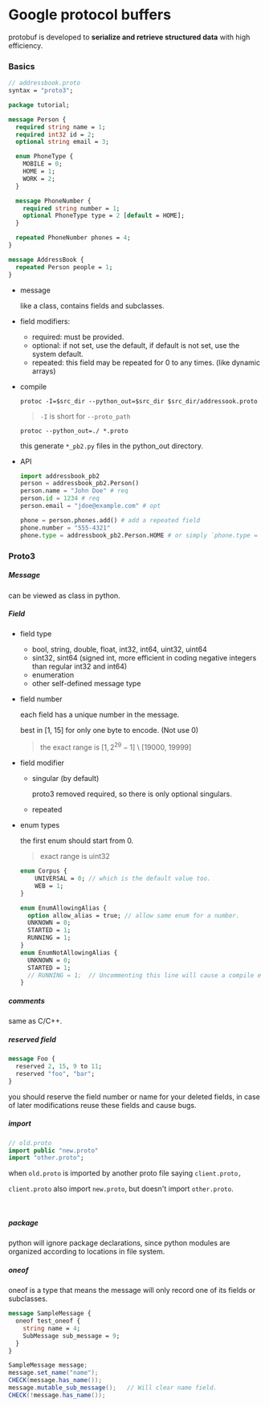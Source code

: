 # Google protocol buffers

protobuf is developed to **serialize and retrieve structured data** with high efficiency.

### Basics

```protobuf
// addressbook.proto
syntax = "proto3";

package tutorial;

message Person {
  required string name = 1;
  required int32 id = 2;
  optional string email = 3;

  enum PhoneType {
    MOBILE = 0;
    HOME = 1;
    WORK = 2;
  }

  message PhoneNumber {
    required string number = 1;
    optional PhoneType type = 2 [default = HOME];
  }

  repeated PhoneNumber phones = 4;
}

message AddressBook {
  repeated Person people = 1;
}
```

* message

  like a class, contains fields and subclasses.

* field modifiers:

  * required: must be provided.
  * optional: if not set, use the default, if default is not set, use the system default.
  * repeated: this field may be repeated for 0 to any times. (like dynamic arrays)

* compile

  `protoc -I=$src_dir --python_out=$src_dir $src_dir/addressook.proto`

  >  `-I` is short for `--proto_path`

  `protoc --python_out=./ *.proto`

  this generate `*_pb2.py` files in the python_out directory.



* API

  ```python
  import addressbook_pb2
  person = addressbook_pb2.Person()
  person.name = "John Doe" # req
  person.id = 1234 # req
  person.email = "jdoe@example.com" # opt
  
  phone = person.phones.add() # add a repeated field
  phone.number = "555-4321"
  phone.type = addressbook_pb2.Person.HOME # or simply `phone.type = 1`
  ```



### Proto3

##### Message

can be viewed as class in python.

##### Field

* field type

  * bool, string, double, float, int32, int64, uint32, uint64
  * sint32, sint64 (signed int, more efficient in coding negative integers than regular int32 and int64)
  * enumeration
  * other self-defined message type

* field number

  each field has a unique number in the message.

  best in [1, 15] for only one byte to encode. (Not use 0)

  > the exact range is $[1, 2^{29}-1]$ \ [19000, 19999] 

* field modifier

  * singular (by default)

    proto3 removed required, so there is only optional singulars.

  * repeated

* enum types

  the first enum should start from 0. 

  > exact range is uint32

  ```protobuf
  enum Corpus {
      UNIVERSAL = 0; // which is the default value too.
      WEB = 1;
  }
  
  enum EnumAllowingAlias {
    option allow_alias = true; // allow same enum for a number.
    UNKNOWN = 0;
    STARTED = 1;
    RUNNING = 1;
  }
  enum EnumNotAllowingAlias {
    UNKNOWN = 0;
    STARTED = 1;
    // RUNNING = 1;  // Uncommenting this line will cause a compile error inside Google and a warning message outside.
  }
  ```




##### comments

same as C/C++.



##### reserved field

```protobuf
message Foo {
  reserved 2, 15, 9 to 11;
  reserved "foo", "bar";
}
```

you should reserve the field number or name for your deleted fields, in case of later modifications reuse these fields and cause bugs.



##### import

```protobuf
// old.proto
import public "new.proto"
import "other.proto";
```

when `old.proto` is imported by another proto file saying `client.proto,` 

`client.proto` also import `new.proto`, but doesn't import `other.proto`.

​	

##### package

python will ignore package declarations, since python modules are organized according to locations in file system.



##### oneof

oneof is a type that means the message will only record one of its fields or subclasses.

```protobuf
message SampleMessage {
  oneof test_oneof {
    string name = 4;
    SubMessage sub_message = 9;
  }
}
```

```java
SampleMessage message;
message.set_name("name");
CHECK(message.has_name());
message.mutable_sub_message();   // Will clear name field.
CHECK(!message.has_name());
```



